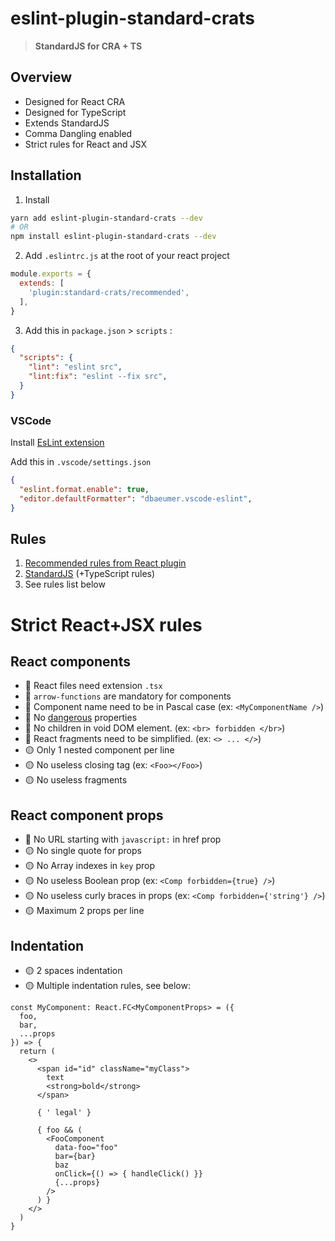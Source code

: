# eslint-plugin-standard-crats
> **StandardJS for CRA + TS**

## Overview
- Designed for React CRA
- Designed for TypeScript
- Extends StandardJS
- Comma Dangling enabled
- Strict rules for React and JSX

## Installation

1) Install
```bash
yarn add eslint-plugin-standard-crats --dev
# OR
npm install eslint-plugin-standard-crats --dev
```

2) Add `.eslintrc.js` at the root of your react project
```javascript
module.exports = {
  extends: [
    'plugin:standard-crats/recommended',
  ],
}
```

3) Add this in `package.json` > `scripts` :
```json
{
  "scripts": {
    "lint": "eslint src",
    "lint:fix": "eslint --fix src",
  }
}
```

### VSCode
Install [EsLint extension](https://marketplace.visualstudio.com/items?itemName=dbaeumer.vscode-eslint)

Add this in `.vscode/settings.json`
```json
{
  "eslint.format.enable": true,
  "editor.defaultFormatter": "dbaeumer.vscode-eslint",
}
```

## Rules

1) [Recommended rules from React plugin](https://github.com/yannickcr/eslint-plugin-react#list-of-supported-rules)
2) [StandardJS](https://standardjs.com/) (+TypeScript rules)
3) See rules list below

# Strict React+JSX rules

## React components
- 🔴 React files need extension `.tsx`
- 🔴 `arrow-functions` are mandatory for components
- 🔴 Component name need to be in Pascal case (ex: `<MyComponentName />`)
- 🔴 No [dangerous](https://reactjs.org/docs/dom-elements.html)  properties
- 🔴 No children in void DOM element. (ex: `<br> forbidden </br>`)
- 🔴 React fragments need to be simplified. (ex: `<> ... </>`)
- 🟡 Only 1 nested component per line
- 🟡 No useless closing tag (ex: `<Foo></Foo>`)
- 🟡 No useless fragments

## React component props
- 🔴 No URL starting with `javascript:` in href prop
- 🟡 No single quote for props
- 🟡 No Array indexes in `key` prop
- 🟡 No useless Boolean prop (ex: `<Comp forbidden={true} />`)
- 🟡 No useless curly braces in props (ex: `<Comp forbidden={'string'} />`)
- 🟡 Maximum 2 props per line

## Indentation
- 🟡 2 spaces indentation
- 🟡 Multiple indentation rules, see below:

```tsx
const MyComponent: React.FC<MyComponentProps> = ({
  foo,
  bar,
  ...props
}) => {
  return (
    <>
      <span id="id" className="myClass">
        text
        <strong>bold</strong>
      </span>

      { ' legal' }

      { foo && (
        <FooComponent
          data-foo="foo"
          bar={bar}
          baz
          onClick={() => { handleClick() }}
          {...props}
        />
      ) }
    </>
  )
}
```